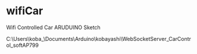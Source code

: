 # wifiCar
Wifi Controlled Car ARUDUINO Sketch

C:\Users\koba_\Documents\Arduino\kobayashi\WebSocketServer_CarControl_softAP799
